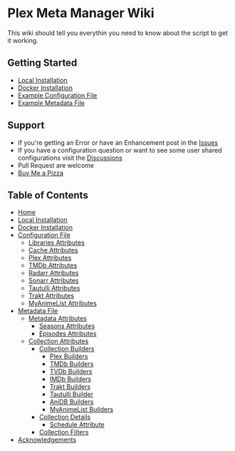 # Plex Meta Manager Wiki

This wiki should tell you everythin you need to know about the script to get it working.

## Getting Started

* [Local Installation](https://github.com/meisnate12/Plex-Meta-Manager/wiki/Local-Installation)
* [Docker Installation](https://github.com/meisnate12/Plex-Meta-Manager/wiki/Docker)
* [Example Configuration File](https://github.com/meisnate12/Plex-Meta-Manager/blob/master/config/config.yml.template)
* [Example Metadata File](https://github.com/meisnate12/Plex-Meta-Manager/blob/master/config/Movies.yml.template)

## Support

* If you're getting an Error or have an Enhancement post in the [Issues](https://github.com/meisnate12/Plex-Meta-Manager/issues)
* If you have a configuration question or want to see some user shared configurations visit the [Discussions](https://github.com/meisnate12/Plex-Meta-Manager/discussions)
* Pull Request are welcome
* [Buy Me a Pizza](https://www.buymeacoffee.com/meisnate12)

## Table of Contents
- [Home](Home)
- [Local Installation](Local-Installation)
- [Docker Installation](Docker)
- [Configuration File](Configuration-File)
  - [Libraries Attributes](Libraries-Attributes)
  - [Cache Attributes](Cache-Attributes)
  - [Plex Attributes](Plex-Attributes)
  - [TMDb Attributes](TMDb-Attributes)
  - [Radarr Attributes](Radarr-Attributes)
  - [Sonarr Attributes](Sonarr-Attributes)
  - [Tautulli Attributes](Tautulli-Attributes)
  - [Trakt Attributes](Trakt-Attributes)
  - [MyAnimeList Attributes](MyAnimeList-Attributes)
- [Metadata File](Metadata-File)
  - [Metadata Attributes](Metadata-Attributes)
    - [Seasons Attributes](Seasons-Attributes)
    - [Episodes Attributes](Episodes-Attributes)
  - [Collection Attributes](Collection-Attributes)
    - [Collection Builders](Collection-Builders)
      - [Plex Builders](Plex-Builders)
      - [TMDb Builders](TMDb-Builders)
      - [TVDb Builders](TVDb-Builders)
      - [IMDb Builders](IMDb-Builders)
      - [Trakt Builders](Trakt-Builders)
      - [Tautulli Builder](Tautulli-Builder)
      - [AniDB Builders](AniDB-Builders)
      - [MyAnimeList Builders](MyAnimeList-Builders)
    - [Collection Details](Collection-Details)
      - [Schedule Attribute](Schedule-Attribute)
    - [Collection Filters](Collection-Filters)
- [Acknowledgements](Acknowledgements)